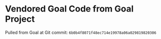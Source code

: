 # Vendored Goal Code from Goal Project

Pulled from Goal at Git commit: `6b0b4f8071f48ec714e19978a06a029819820306`
